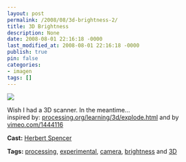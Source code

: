 ```yaml
---
layout: post
permalink: /2008/08/3d-brightness-2/
title: 3D Brightness
description: None
date: 2008-08-01 22:16:18 -0000
last_modified_at: 2008-08-01 22:16:18 -0000
publish: true
pin: false
categories:
- imagen
tags: []
---
```

[![](http://i.vimeocdn.com/video/58996592_200x150.jpg)](http://vimeo.com/1450578)

Wish I had a 3D scanner. In the meantime...  
inspired by: [processing.org/learning/3d/explode.html](http://processing.org/learning/3d/explode.html) and by [vimeo.com/1444116](http://vimeo.com/1444116)

**Cast:** [Herbert Spencer](http://vimeo.com/hspencer)

**Tags:** [processing](http://vimeo.com/tag:processing), [experimental](http://vimeo.com/tag:experimental), [camera](http://vimeo.com/tag:camera), [brightness](http://vimeo.com/tag:brightness) and [3D](http://vimeo.com/tag:3D)
